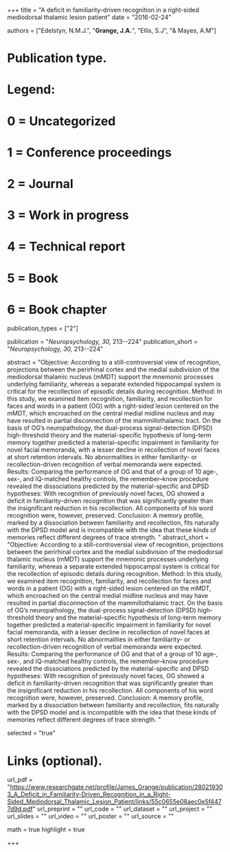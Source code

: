 +++
title = "A deficit in familiarity-driven recognition in a right-sided mediodorsal thalamic lesion patient"
date = "2016-02-24"

authors = ["Edelstyn, N.M.J.", "**Grange, J.A.**", "Ellis, S.J", "& Mayes, A.M"]

# Publication type.
# Legend:
# 0 = Uncategorized
# 1 = Conference proceedings
# 2 = Journal
# 3 = Work in progress
# 4 = Technical report
# 5 = Book
# 6 = Book chapter
publication_types = ["2"]

publication = "*Neuropsychology, 30,* 213--224"
publication_short = "*Neuropsychology, 30,* 213--224"

abstract = "Objective: According to a still-controversial view of recognition, projections between the perirhinal cortex and the medial subdivision of the mediodorsal thalamic nucleus (mMDT) support the mnemonic processes underlying familiarity, whereas a separate extended hippocampal system is critical for the recollection of episodic details during recognition. Method: In this study, we examined item recognition, familiarity, and recollection for faces and words in a patient (OG) with a right-sided lesion centered on the mMDT, which encroached on the central medial midline nucleus and may have resulted in partial disconnection of the mammillothalamic tract. On the basis of OG’s neuropathology, the dual-process signal-detection (DPSD) high-threshold theory and the material-specific hypothesis of long-term memory together predicted a material-specific impairment in familiarity for novel facial memoranda, with a lesser decline in recollection of novel faces at short retention intervals. No abnormalities in either familiarity- or recollection-driven recognition of verbal memoranda were expected. Results: Comparing the performance of OG and that of a group of 10 age-, sex-, and IQ-matched healthy controls, the remember–know procedure revealed the dissociations predicted by the material-specific and DPSD hypotheses: With recognition of previously novel faces, OG showed a deficit in familiarity-driven recognition that was significantly greater than the insignificant reduction in his recollection. All components of his word recognition were, however, preserved. Conclusion: A memory profile, marked by a dissociation between familiarity and recollection, fits naturally with the DPSD model and is incompatible with the idea that these kinds of memories reflect different degrees of trace strength. "
abstract_short = "Objective: According to a still-controversial view of recognition, projections between the perirhinal cortex and the medial subdivision of the mediodorsal thalamic nucleus (mMDT) support the mnemonic processes underlying familiarity, whereas a separate extended hippocampal system is critical for the recollection of episodic details during recognition. Method: In this study, we examined item recognition, familiarity, and recollection for faces and words in a patient (OG) with a right-sided lesion centered on the mMDT, which encroached on the central medial midline nucleus and may have resulted in partial disconnection of the mammillothalamic tract. On the basis of OG’s neuropathology, the dual-process signal-detection (DPSD) high-threshold theory and the material-specific hypothesis of long-term memory together predicted a material-specific impairment in familiarity for novel facial memoranda, with a lesser decline in recollection of novel faces at short retention intervals. No abnormalities in either familiarity- or recollection-driven recognition of verbal memoranda were expected. Results: Comparing the performance of OG and that of a group of 10 age-, sex-, and IQ-matched healthy controls, the remember–know procedure revealed the dissociations predicted by the material-specific and DPSD hypotheses: With recognition of previously novel faces, OG showed a deficit in familiarity-driven recognition that was significantly greater than the insignificant reduction in his recollection. All components of his word recognition were, however, preserved. Conclusion: A memory profile, marked by a dissociation between familiarity and recollection, fits naturally with the DPSD model and is incompatible with the idea that these kinds of memories reflect different degrees of trace strength. "

selected = "true"

# Links (optional).
url_pdf = "https://www.researchgate.net/profile/James_Grange/publication/280219303_A_Deficit_in_Familiarity-Driven_Recognition_in_a_Right-Sided_Mediodorsal_Thalamic_Lesion_Patient/links/55c0655e08aec0e5f4477d9d.pdf"
url_preprint = ""
url_code = ""
url_dataset = ""
url_project = ""
url_slides = ""
url_video = ""
url_poster = ""
url_source = ""

math = true
highlight = true

+++